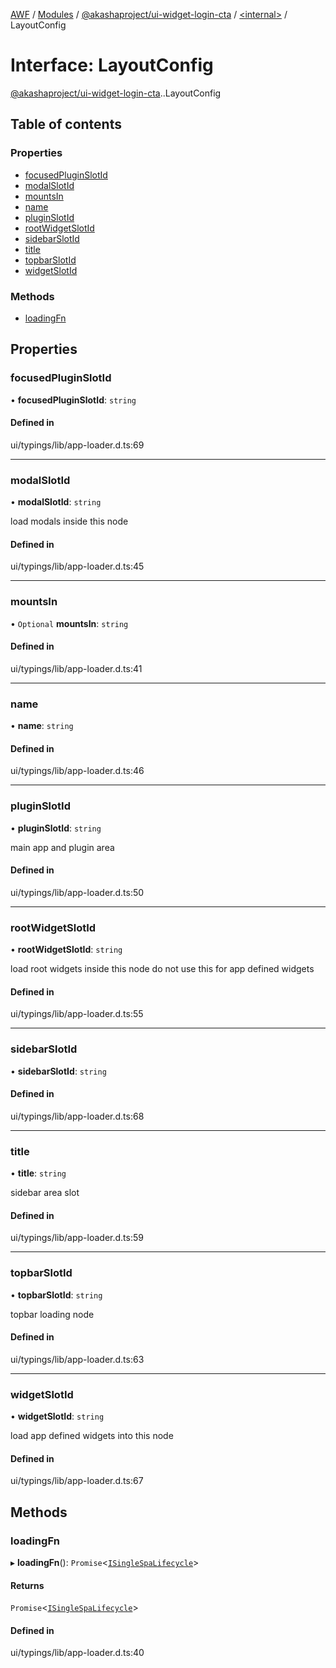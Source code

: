 [AWF](../README.md) / [Modules](../modules.md) / [@akashaproject/ui-widget-login-cta](../modules/akashaproject_ui_widget_login_cta.md) / [<internal\>](../modules/akashaproject_ui_widget_login_cta._internal_.md) / LayoutConfig

# Interface: LayoutConfig

[@akashaproject/ui-widget-login-cta](../modules/akashaproject_ui_widget_login_cta.md).[<internal>](../modules/akashaproject_ui_widget_login_cta._internal_.md).LayoutConfig

## Table of contents

### Properties

- [focusedPluginSlotId](akashaproject_ui_widget_login_cta._internal_.LayoutConfig.md#focusedpluginslotid)
- [modalSlotId](akashaproject_ui_widget_login_cta._internal_.LayoutConfig.md#modalslotid)
- [mountsIn](akashaproject_ui_widget_login_cta._internal_.LayoutConfig.md#mountsin)
- [name](akashaproject_ui_widget_login_cta._internal_.LayoutConfig.md#name)
- [pluginSlotId](akashaproject_ui_widget_login_cta._internal_.LayoutConfig.md#pluginslotid)
- [rootWidgetSlotId](akashaproject_ui_widget_login_cta._internal_.LayoutConfig.md#rootwidgetslotid)
- [sidebarSlotId](akashaproject_ui_widget_login_cta._internal_.LayoutConfig.md#sidebarslotid)
- [title](akashaproject_ui_widget_login_cta._internal_.LayoutConfig.md#title)
- [topbarSlotId](akashaproject_ui_widget_login_cta._internal_.LayoutConfig.md#topbarslotid)
- [widgetSlotId](akashaproject_ui_widget_login_cta._internal_.LayoutConfig.md#widgetslotid)

### Methods

- [loadingFn](akashaproject_ui_widget_login_cta._internal_.LayoutConfig.md#loadingfn)

## Properties

### focusedPluginSlotId

• **focusedPluginSlotId**: `string`

#### Defined in

ui/typings/lib/app-loader.d.ts:69

___

### modalSlotId

• **modalSlotId**: `string`

load modals inside this node

#### Defined in

ui/typings/lib/app-loader.d.ts:45

___

### mountsIn

• `Optional` **mountsIn**: `string`

#### Defined in

ui/typings/lib/app-loader.d.ts:41

___

### name

• **name**: `string`

#### Defined in

ui/typings/lib/app-loader.d.ts:46

___

### pluginSlotId

• **pluginSlotId**: `string`

main app and plugin area

#### Defined in

ui/typings/lib/app-loader.d.ts:50

___

### rootWidgetSlotId

• **rootWidgetSlotId**: `string`

load root widgets inside this node
do not use this for app defined widgets

#### Defined in

ui/typings/lib/app-loader.d.ts:55

___

### sidebarSlotId

• **sidebarSlotId**: `string`

#### Defined in

ui/typings/lib/app-loader.d.ts:68

___

### title

• **title**: `string`

sidebar area slot

#### Defined in

ui/typings/lib/app-loader.d.ts:59

___

### topbarSlotId

• **topbarSlotId**: `string`

topbar loading node

#### Defined in

ui/typings/lib/app-loader.d.ts:63

___

### widgetSlotId

• **widgetSlotId**: `string`

load app defined widgets into this node

#### Defined in

ui/typings/lib/app-loader.d.ts:67

## Methods

### loadingFn

▸ **loadingFn**(): `Promise`<[`ISingleSpaLifecycle`](akashaproject_ui_widget_login_cta._internal_.ISingleSpaLifecycle.md)\>

#### Returns

`Promise`<[`ISingleSpaLifecycle`](akashaproject_ui_widget_login_cta._internal_.ISingleSpaLifecycle.md)\>

#### Defined in

ui/typings/lib/app-loader.d.ts:40
